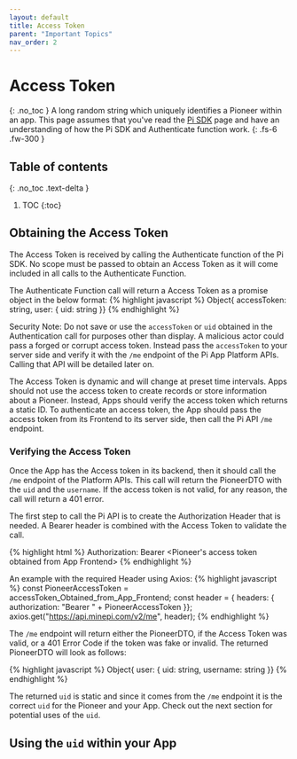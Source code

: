 ```yaml
---
layout: default
title: Access Token
parent: "Important Topics"
nav_order: 2
---
```

# Access Token
{: .no_toc }
A long random string which uniquely identifies a Pioneer within an app. This page assumes that you've read the <a href="../../gettingSetup/PiAppPlatform/piSDK">Pi SDK</a> page and have an understanding of how the Pi SDK and Authenticate function work. 
{: .fs-6 .fw-300 }

## Table of contents
{: .no_toc .text-delta }

1. TOC
{:toc}


## Obtaining the Access Token
The Access Token is received by calling the Authenticate function of the Pi SDK. No scope must be passed to obtain an Access Token as it will come included in all calls to the Authenticate Function. 

The Authenticate Function call will return a Access Token as a promise object in the below format:
{% highlight javascript %}
Object{
  accessToken: string,
  user: {
    uid: string }}
{% endhighlight %}

Security Note: Do not save or use the `accessToken` or `uid` obtained in the Authentication call for purposes other than display. A malicious actor could pass a forged or corrupt access token. Instead pass the `accessToken` to your server side and verify it with the `/me` endpoint of the Pi App Platform APIs. Calling that API will be detailed later on. 

The Access Token is dynamic and will change at preset time intervals. Apps should not use the access token to create records or store information about a Pioneer. Instead, Apps should verify the access token which returns a static ID. 
To authenticate an access token, the App should pass the access token from its Frontend to its server side, then call the Pi API `/me` endpoint.

### Verifying the Access Token
Once the App has the Access token in its backend, then it should call the `/me` endpoint of the Platform APIs. This call will return the PioneerDTO with the `uid` and the `username`. If the access token is not valid, for any reason, the call will return a 401 error.

The first step to call the Pi API is to create the Authorization Header that is needed. A Bearer header is combined with the Access Token to validate the call. 

{% highlight html %}
Authorization: Bearer <Pioneer's access token obtained from App Frontend>
{% endhighlight %}

An example with the required Header using Axios:
{% highlight javascript %}
const PioneerAccessToken = accessToken_Obtained_from_App_Frontend;
const header = { headers: { authorization: "Bearer " + PioneerAccessToken }};
axios.get("https://api.minepi.com/v2/me", header);
{% endhighlight %}

The `/me` endpoint will return either the PioneerDTO, if the Access Token was valid, or a 401 Error Code if the token was fake or invalid. The returned PioneerDTO will look as follows:

{% highlight javascript %}
Object{
  user: {
    uid: string,
    username: string }}
{% endhighlight %}

The returned `uid` is static and since it comes from the `/me` endpoint it is the correct `uid` for the Pioneer and your App. Check out the next section for potential uses of the `uid`.

## Using the `uid` within your App
